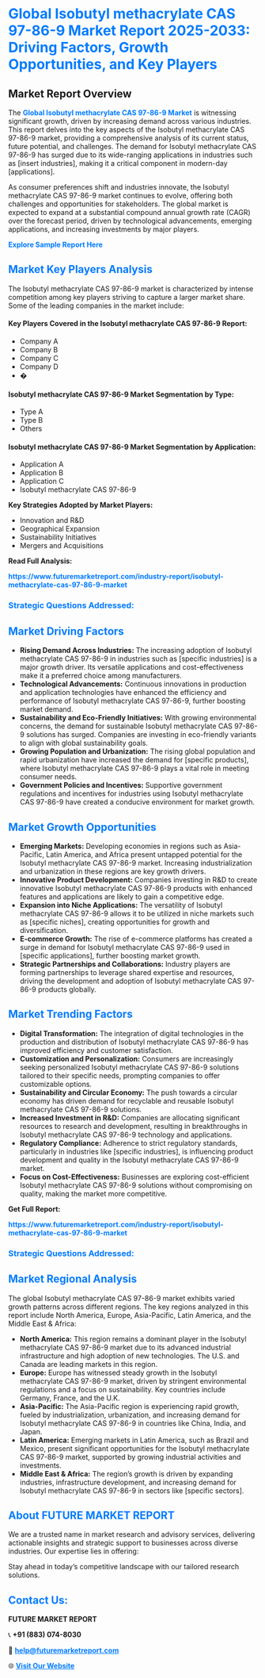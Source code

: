 <h1 style="color: #007BFF;">Global Isobutyl methacrylate CAS 97-86-9 Market Report 2025-2033: Driving Factors, Growth Opportunities, and Key Players</h1>

<section id="overview">
<h2>Market Report Overview</h2>
<p>The <a href="https://www.futuremarketreport.com/industry-report/isobutyl-methacrylate-cas-97-86-9-market" style="color: #007BFF; text-decoration: none;"><strong>Global Isobutyl methacrylate CAS 97-86-9 Market</strong></a> is witnessing significant growth, driven by increasing demand across various industries. This report delves into the key aspects of the Isobutyl methacrylate CAS 97-86-9 market, providing a comprehensive analysis of its current status, future potential, and challenges. The demand for Isobutyl methacrylate CAS 97-86-9 has surged due to its wide-ranging applications in industries such as [insert industries], making it a critical component in modern-day [applications].</p>
<p>As consumer preferences shift and industries innovate, the Isobutyl methacrylate CAS 97-86-9 market continues to evolve, offering both challenges and opportunities for stakeholders. The global market is expected to expand at a substantial compound annual growth rate (CAGR) over the forecast period, driven by technological advancements, emerging applications, and increasing investments by major players.</p>
</section>

<section id="overview">
<p><a href="https://www.futuremarketreport.com/request-sample/reportId=90285" style="color: #007BFF; text-decoration: none;"><strong>Explore Sample Report Here</strong></a></p>
</section>

<section id="key-players">
<h2 style="color: #007BFF;">Market Key Players Analysis</h2>
<p>The Isobutyl methacrylate CAS 97-86-9 market is characterized by intense competition among key players striving to capture a larger market share. Some of the leading companies in the market include:</p>
<h4>Key Players Covered in the Isobutyl methacrylate CAS 97-86-9 Report:</h4>
<ul><li>Company A</li><li>Company B</li><li>Company C</li><li>Company D</li><li>�</li></ul>
<h4>Isobutyl methacrylate CAS 97-86-9 Market Segmentation by Type:</h4>
<ul><li>Type A</li><li>Type B</li><li>Others</li></ul>

<h4>Isobutyl methacrylate CAS 97-86-9 Market Segmentation by Application:</h4>
<ul><li>Application A</li><li>Application B</li><li>Application C</li><li>Isobutyl methacrylate CAS 97-86-9</li></ul>
<p><strong>Key Strategies Adopted by Market Players:</strong></p>
<ul>
<li>Innovation and R&D</li>
<li>Geographical Expansion</li>
<li>Sustainability Initiatives</li>
<li>Mergers and Acquisitions</li>
</ul>
</section>

<section>
<p><strong>Read Full Analysis: </strong></p><a href="https://www.futuremarketreport.com/industry-report/isobutyl-methacrylate-cas-97-86-9-market" style="color: #007BFF; text-decoration: none;"><strong>https://www.futuremarketreport.com/industry-report/isobutyl-methacrylate-cas-97-86-9-market</strong></a>
<h3 style="color: #007BFF;">Strategic Questions Addressed:</h3>
</section>

<section id="driving-factors">
<h2 style="color: #007BFF;">Market Driving Factors</h2>
<ul>
<li><strong>Rising Demand Across Industries:</strong> The increasing adoption of Isobutyl methacrylate CAS 97-86-9 in industries such as [specific industries] is a major growth driver. Its versatile applications and cost-effectiveness make it a preferred choice among manufacturers.</li>
<li><strong>Technological Advancements:</strong> Continuous innovations in production and application technologies have enhanced the efficiency and performance of Isobutyl methacrylate CAS 97-86-9, further boosting market demand.</li>
<li><strong>Sustainability and Eco-Friendly Initiatives:</strong> With growing environmental concerns, the demand for sustainable Isobutyl methacrylate CAS 97-86-9 solutions has surged. Companies are investing in eco-friendly variants to align with global sustainability goals.</li>
<li><strong>Growing Population and Urbanization:</strong> The rising global population and rapid urbanization have increased the demand for [specific products], where Isobutyl methacrylate CAS 97-86-9 plays a vital role in meeting consumer needs.</li>
<li><strong>Government Policies and Incentives:</strong> Supportive government regulations and incentives for industries using Isobutyl methacrylate CAS 97-86-9 have created a conducive environment for market growth.</li>
</ul>
</section>

<section id="growth-opportunities">
<h2 style="color: #007BFF;">Market Growth Opportunities</h2>
<ul>
<li><strong>Emerging Markets:</strong> Developing economies in regions such as Asia-Pacific, Latin America, and Africa present untapped potential for the Isobutyl methacrylate CAS 97-86-9 market. Increasing industrialization and urbanization in these regions are key growth drivers.</li>
<li><strong>Innovative Product Development:</strong> Companies investing in R&D to create innovative Isobutyl methacrylate CAS 97-86-9 products with enhanced features and applications are likely to gain a competitive edge.</li>
<li><strong>Expansion into Niche Applications:</strong> The versatility of Isobutyl methacrylate CAS 97-86-9 allows it to be utilized in niche markets such as [specific niches], creating opportunities for growth and diversification.</li>
<li><strong>E-commerce Growth:</strong> The rise of e-commerce platforms has created a surge in demand for Isobutyl methacrylate CAS 97-86-9 used in [specific applications], further boosting market growth.</li>
<li><strong>Strategic Partnerships and Collaborations:</strong> Industry players are forming partnerships to leverage shared expertise and resources, driving the development and adoption of Isobutyl methacrylate CAS 97-86-9 products globally.</li>
</ul>
</section>

<section id="trending-factors">
<h2 style="color: #007BFF;">Market Trending Factors</h2>
<ul>
<li><strong>Digital Transformation:</strong> The integration of digital technologies in the production and distribution of Isobutyl methacrylate CAS 97-86-9 has improved efficiency and customer satisfaction.</li>
<li><strong>Customization and Personalization:</strong> Consumers are increasingly seeking personalized Isobutyl methacrylate CAS 97-86-9 solutions tailored to their specific needs, prompting companies to offer customizable options.</li>
<li><strong>Sustainability and Circular Economy:</strong> The push towards a circular economy has driven demand for recyclable and reusable Isobutyl methacrylate CAS 97-86-9 solutions.</li>
<li><strong>Increased Investment in R&D:</strong> Companies are allocating significant resources to research and development, resulting in breakthroughs in Isobutyl methacrylate CAS 97-86-9 technology and applications.</li>
<li><strong>Regulatory Compliance:</strong> Adherence to strict regulatory standards, particularly in industries like [specific industries], is influencing product development and quality in the Isobutyl methacrylate CAS 97-86-9 market.</li>
<li><strong>Focus on Cost-Effectiveness:</strong> Businesses are exploring cost-efficient Isobutyl methacrylate CAS 97-86-9 solutions without compromising on quality, making the market more competitive.</li>
</ul>
</section>

<section>
<p><strong>Get Full Report: </strong></p><a href="https://www.futuremarketreport.com/industry-report/isobutyl-methacrylate-cas-97-86-9-market" style="color: #007BFF; text-decoration: none;"><strong>https://www.futuremarketreport.com/industry-report/isobutyl-methacrylate-cas-97-86-9-market</strong></a>
<h3 style="color: #007BFF;">Strategic Questions Addressed:</h3>
</section>


<section id="regional-analysis">
<h2 style="color: #007BFF;">Market Regional Analysis</h2>
<p>The global Isobutyl methacrylate CAS 97-86-9 market exhibits varied growth patterns across different regions. The key regions analyzed in this report include North America, Europe, Asia-Pacific, Latin America, and the Middle East & Africa:</p>
<ul>
<li><strong>North America:</strong> This region remains a dominant player in the Isobutyl methacrylate CAS 97-86-9 market due to its advanced industrial infrastructure and high adoption of new technologies. The U.S. and Canada are leading markets in this region.</li>
<li><strong>Europe:</strong> Europe has witnessed steady growth in the Isobutyl methacrylate CAS 97-86-9 market, driven by stringent environmental regulations and a focus on sustainability. Key countries include Germany, France, and the U.K.</li>
<li><strong>Asia-Pacific:</strong> The Asia-Pacific region is experiencing rapid growth, fueled by industrialization, urbanization, and increasing demand for Isobutyl methacrylate CAS 97-86-9 in countries like China, India, and Japan.</li>
<li><strong>Latin America:</strong> Emerging markets in Latin America, such as Brazil and Mexico, present significant opportunities for the Isobutyl methacrylate CAS 97-86-9 market, supported by growing industrial activities and investments.</li>
<li><strong>Middle East & Africa:</strong> The region’s growth is driven by expanding industries, infrastructure development, and increasing demand for Isobutyl methacrylate CAS 97-86-9 in sectors like [specific sectors].</li>
</ul>
</section>

<footer>
<h2 style="color: #007BFF;">About FUTURE MARKET REPORT</h2>
<p>We are a trusted name in market research and advisory services, delivering actionable insights and strategic support to businesses across diverse industries. Our expertise lies in offering:</p>

<p>Stay ahead in today’s competitive landscape with our tailored research solutions.</p>

<h2 style="color: #007BFF;">Contact Us:</h2>
<p><strong>FUTURE MARKET REPORT</strong></p>
<p>📞 <strong>+91 (883) 074-8030</strong></p>
<p>📧 <strong><a href="mailto:help@futuremarketreport.com" style="color: #007BFF;">help@futuremarketreport.com</a></strong></p>
<p>🌐 <strong><a href="https://www.futuremarketreport.com/" style="color: #007BFF;">Visit Our Website</a></strong></p>
</footer>